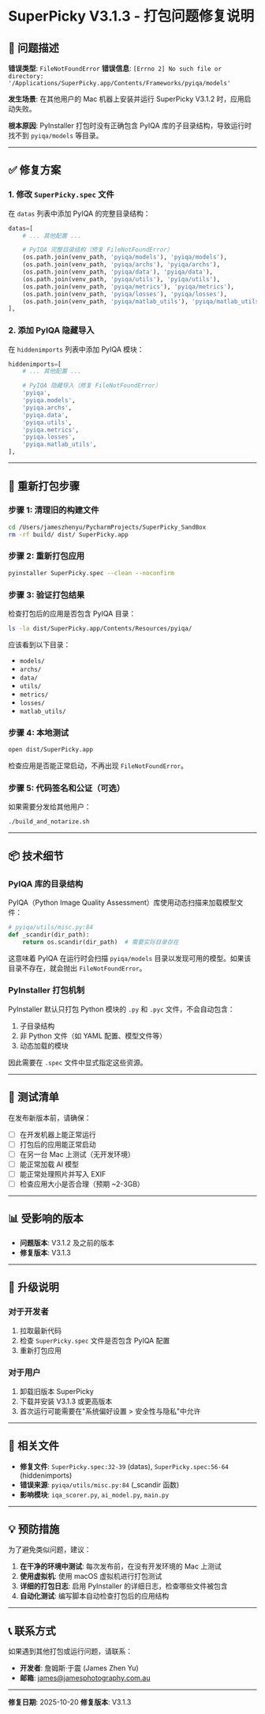 # SuperPicky V3.1.3 - 打包问题修复说明

## 🐛 问题描述

**错误类型**: `FileNotFoundError`
**错误信息**: `[Errno 2] No such file or directory: '/Applications/SuperPicky.app/Contents/Frameworks/pyiqa/models'`

**发生场景**: 在其他用户的 Mac 机器上安装并运行 SuperPicky V3.1.2 时，应用启动失败。

**根本原因**: PyInstaller 打包时没有正确包含 PyIQA 库的子目录结构，导致运行时找不到 `pyiqa/models` 等目录。

---

## ✅ 修复方案

### 1. 修改 `SuperPicky.spec` 文件

在 `datas` 列表中添加 PyIQA 的完整目录结构：

```python
datas=[
    # ... 其他配置 ...

    # PyIQA 完整目录结构（修复 FileNotFoundError）
    (os.path.join(venv_path, 'pyiqa/models'), 'pyiqa/models'),
    (os.path.join(venv_path, 'pyiqa/archs'), 'pyiqa/archs'),
    (os.path.join(venv_path, 'pyiqa/data'), 'pyiqa/data'),
    (os.path.join(venv_path, 'pyiqa/utils'), 'pyiqa/utils'),
    (os.path.join(venv_path, 'pyiqa/metrics'), 'pyiqa/metrics'),
    (os.path.join(venv_path, 'pyiqa/losses'), 'pyiqa/losses'),
    (os.path.join(venv_path, 'pyiqa/matlab_utils'), 'pyiqa/matlab_utils'),
],
```

### 2. 添加 PyIQA 隐藏导入

在 `hiddenimports` 列表中添加 PyIQA 模块：

```python
hiddenimports=[
    # ... 其他配置 ...

    # PyIQA 隐藏导入（修复 FileNotFoundError）
    'pyiqa',
    'pyiqa.models',
    'pyiqa.archs',
    'pyiqa.data',
    'pyiqa.utils',
    'pyiqa.metrics',
    'pyiqa.losses',
    'pyiqa.matlab_utils',
],
```

---

## 🔧 重新打包步骤

### 步骤 1: 清理旧的构建文件

```bash
cd /Users/jameszhenyu/PycharmProjects/SuperPicky_SandBox
rm -rf build/ dist/ SuperPicky.app
```

### 步骤 2: 重新打包应用

```bash
pyinstaller SuperPicky.spec --clean --noconfirm
```

### 步骤 3: 验证打包结果

检查打包后的应用是否包含 PyIQA 目录：

```bash
ls -la dist/SuperPicky.app/Contents/Resources/pyiqa/
```

应该看到以下目录：
- `models/`
- `archs/`
- `data/`
- `utils/`
- `metrics/`
- `losses/`
- `matlab_utils/`

### 步骤 4: 本地测试

```bash
open dist/SuperPicky.app
```

检查应用是否能正常启动，不再出现 `FileNotFoundError`。

### 步骤 5: 代码签名和公证（可选）

如果需要分发给其他用户：

```bash
./build_and_notarize.sh
```

---

## 📦 技术细节

### PyIQA 库的目录结构

PyIQA（Python Image Quality Assessment）库使用动态扫描来加载模型文件：

```python
# pyiqa/utils/misc.py:84
def _scandir(dir_path):
    return os.scandir(dir_path)  # 需要实际目录存在
```

这意味着 PyIQA 在运行时会扫描 `pyiqa/models` 目录以发现可用的模型。如果该目录不存在，就会抛出 `FileNotFoundError`。

### PyInstaller 打包机制

PyInstaller 默认只打包 Python 模块的 `.py` 和 `.pyc` 文件，不会自动包含：
1. 子目录结构
2. 非 Python 文件（如 YAML 配置、模型文件等）
3. 动态加载的模块

因此需要在 `.spec` 文件中显式指定这些资源。

---

## 🧪 测试清单

在发布新版本前，请确保：

- [ ] 在开发机器上能正常运行
- [ ] 打包后的应用能正常启动
- [ ] 在另一台 Mac 上测试（无开发环境）
- [ ] 能正常加载 AI 模型
- [ ] 能正常处理照片并写入 EXIF
- [ ] 检查应用大小是否合理（预期 ~2-3GB）

---

## 📊 受影响的版本

- **问题版本**: V3.1.2 及之前的版本
- **修复版本**: V3.1.3

---

## 🔄 升级说明

### 对于开发者

1. 拉取最新代码
2. 检查 `SuperPicky.spec` 文件是否包含 PyIQA 配置
3. 重新打包应用

### 对于用户

1. 卸载旧版本 SuperPicky
2. 下载并安装 V3.1.3 或更高版本
3. 首次运行可能需要在"系统偏好设置 > 安全性与隐私"中允许

---

## 📝 相关文件

- **修复文件**: `SuperPicky.spec:32-39` (datas), `SuperPicky.spec:56-64` (hiddenimports)
- **错误来源**: `pyiqa/utils/misc.py:84` (_scandir 函数)
- **影响模块**: `iqa_scorer.py`, `ai_model.py`, `main.py`

---

## 💡 预防措施

为了避免类似问题，建议：

1. **在干净的环境中测试**: 每次发布前，在没有开发环境的 Mac 上测试
2. **使用虚拟机**: 使用 macOS 虚拟机进行打包测试
3. **详细的打包日志**: 启用 PyInstaller 的详细日志，检查哪些文件被包含
4. **自动化测试**: 编写脚本自动检查打包后的应用结构

---

## 📞 联系方式

如果遇到其他打包或运行问题，请联系：

- **开发者**: 詹姆斯·于震 (James Zhen Yu)
- **邮箱**: james@jamesphotography.com.au

---

**修复日期**: 2025-10-20
**修复版本**: V3.1.3
